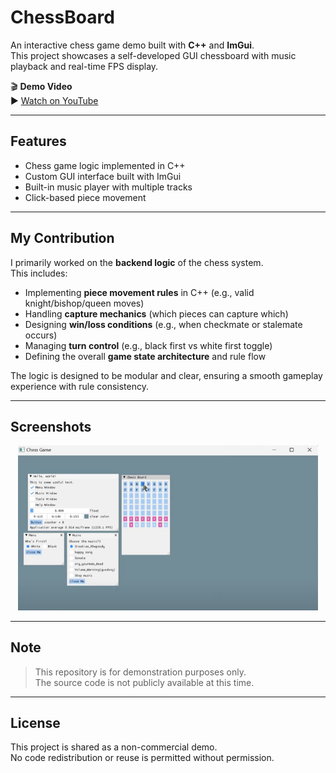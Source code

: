 # ChessBoard

An interactive chess game demo built with **C++** and **ImGui**.  
This project showcases a self-developed GUI chessboard with music playback and real-time FPS display.

🎬 **Demo Video**  
▶️ [Watch on YouTube](https://www.youtube.com/watch?v=EJJQqNtspAE)

---

## Features

- Chess game logic implemented in C++
- Custom GUI interface built with ImGui
- Built-in music player with multiple tracks
- Click-based piece movement

---

## My Contribution

I primarily worked on the **backend logic** of the chess system.  
This includes:

- Implementing **piece movement rules** in C++ (e.g., valid knight/bishop/queen moves)
- Handling **capture mechanics** (which pieces can capture which)
- Designing **win/loss conditions** (e.g., when checkmate or stalemate occurs)
- Managing **turn control** (e.g., black first vs white first toggle)
- Defining the overall **game state architecture** and rule flow

The logic is designed to be modular and clear, ensuring a smooth gameplay experience with rule consistency.

---

## Screenshots

<p align="center">
  <img src="https://github.com/tongyu0924/ChessBoard/blob/main/demo_image.png?raw=true" width="480" />
</p>

---

## Note

> This repository is for demonstration purposes only.  
> The source code is not publicly available at this time.

---

## License

This project is shared as a non-commercial demo.  
No code redistribution or reuse is permitted without permission.

